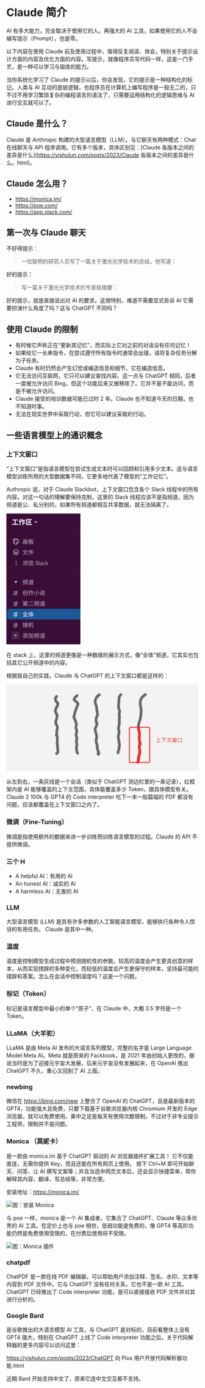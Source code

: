 # Claude 简介

AI 有多大能力，完全取决于使用它的人。再强大的 AI 工具，如果使用它的人不会编写提示（Prompt），也是零。

以下内容在使用 Claude 前及使用过程中，值得反复阅读、体会，特别关于提示设计方面的内容及优化方面的内容。写提示，就像程序员写代码一样，这是一门手艺，是一种可以学习与锻炼的能力。

当你系统化学习了 Claude 的提示以后，你会发现，它的提示是一种结构化的标记。人类与 AI 互动的底层逻辑，也程序员在计算机上编写程序是一般无二的，只不过不用学习繁琐复杂的编程语言的语法了，只需要运用结构化的逻辑思维与 AI 进行交互就可以了。

## Claude 是什么？

Claude 是 Anthropic 构建的大型语言模型（LLM）。与它聊天有两种模式：Chat 在线聊天与 API 程序调用。它有多个版本，具体区别见：[Claude 各版本之间的差异是什么](https://yishulun.com/posts/2023/Claude 各版本之间的差异是什么。html)。

## Claude 怎么用？

- https://monica.im/
- https://poe.com/
- https://app.slack.com/

## 第一次与 Claude 聊天

不好得提示：

> 一位聪明的研究人员写了一篇关于激光光学技术的总结，他写道：

好的提示：

> 写一篇关于激光光学技术的专家级摘要：

好的提示，就是直接说出对 AI 的要求。这很特别，难道不需要显式告诉 AI 它需要扮演什么角度了吗？这与 ChatGPT 不同吗？

## 使用 Claude 的限制

- 有时候它声称正在“更新其记忆”，而实际上它对之前的对话没有任何记忆！
- 如果给它一长串指令，在尝试遵守所有指令时通常会出错，请将复杂任务分解为子任务。
- Claude 有时仍然会产生幻觉或编造信息和细节，它在编造信息。
- 它无法访问互联网，它只可以建议查找内容。这一点与 ChatGPT 相同，后者一度被允许访问 Bing，但这个功能后来又被移除了。它并不是不能访问，而是不被允许访问。
- Claude 接受的培训数据可能已过时 2 年。Claude 也不知道今天的日期，也不知道时事。
- 无法在现实世界中采取行动，但它可以建议采取的行动。

## 一些语言模型上的通识概念

### 上下文窗口

“上下文窗口”是指语言模型在尝试生成文本时可以回顾和引用多少文本。这与语言模型训练所用的大型数据集不同，它更多地代表了模型的“工作记忆”。

Authropic 说，对于 Claude Slackbot，上下文窗口包含各个 Slack 线程中的所有内容。对这一句话的理解要保持克制，这里的 Slack 线程应该不是指频道，因为频道是公、私分别的，如果所有频道都相互共享数据，就无法隔离了。

![图：slack的频道](./assets/image-20230728085828815.png)

在 stack 上，这里的频道更像是一种数据的展示方式，像“全体”频道，它其实也包括其它公开频道中的内容。

根据我自己的实践，Claude 与 ChatGPT 的上下文窗口都是这样的：

![图：多会话线程上下文窗口](./assets/image-20230728085449424.png)

从左到右，一条灰线是一个会话（类似于 ChatGPT 测边栏里的一条记录），红框架内是 AI 能够覆盖的上下文范围，具体能覆盖多少 Token，跟具体模型有关。Claude 2 100k 与 GPT4 的 Code interpreter 吃下一本一般篇幅的 PDF 都没有问题，应该都覆盖在上下文窗口之内了。

### 微调（Fine-Tuning）

微调是指使用额外的数据来进一步训练预训练语言模型的过程。Claude 的 API 不提供微调。

### 三个 H

- A helpful AI：有用的 AI
- An honest AI：诚实的 AI
- A harmless AI：无害的 AI

### LLM

大型语言模型 (LLM) 是具有许多参数的人工智能语言模型，能够执行各种令人惊讶的有用任务。 Claude 是其中一种。

### 温度

温度是控制模型生成过程中预测随机性的参数。较高的温度会产生更具创意的样本，从而实现措辞的多种变化，而较低的温度会产生更保守的样本，坚持最可能的措辞和答案。怎么在会话中控制温度吗？这是一个问题。

### 标记（Token）

标记是语言模型中最小的单个“原子”，在 Claude 中，大概 3.5 字符是一个 Token。

### LLaMA（大羊驼）

LLaMA 是由 Meta AI 发布的大语言系列模型，完整的名字是 Large Language Model Meta AI。Meta 就是原来的 Fackbook，是 2021 年由创始人更改的，据说当时是为了迎接元宇宙大发展，后来元宇宙没有发展起来，在 OpenAI 推出 ChatGPT 不久，重心又回到了 AI 上面。

### newbing

微信在 https://bing.com/new 上整合了 OpenAI 的 ChatGPT，且是最新版本的 GPT4，功能强大且免费，只要下载基于谷歌浏览器内核 Chromium 开发的 Edge 浏览器，就可以免费使用。美中之足是每天有使用次数限制，不过对于非专业提示工程师，限制并不是问题。

### Monica （莫妮卡） 

是一款由 monica.im 基于 ChatGPT 驱动的 AI 浏览器插件扩展工具！ 它不仅能直连，无需你提供 Key，而且还能在所有网页上使用。 按下 Ctrl+M 即可开始聊天、问答、让 AI 撰写文案等；并且当选中网页文本后，还会显示快捷菜单，帮你解释其内容、翻译、写总结等，非常方便。

安装地址：https://monica.im/

![图：安装 Monica](https://cdn.jsdelivr.net/gh/rixingyike/images@master/2023/202307270951156.png)

与 poe 一样，monica 是一个 AI 集成者，它集合了 ChatGPT、Claude 等众多优秀的 AI 工具。在定价上也与 poe 相仿，低弱功能是免费的，像 GPT4 等高阶功能仍然是免费使用受限的，在付费后使用将不受限。

![图：Monica 插件](https://cdn.jsdelivr.net/gh/rixingyike/images@master/2023/202307270951052.png)

### chatpdf

ChatPDF 是一款在线 PDF 编辑器，可以帮助用户添加注释、签名、水印、文本等内容到 PDF 文件中。它与 ChatGPT 没有任何关系，它也不是一款 AI 工具。ChatGPT 已经推出了 Code interpreter 功能，是可以直接接收 PDF 文件并对其进行分析的。

### Google Bard

是谷歌推出的大语言模型 AI 工具，与 ChatGPT 是对标的，目前看整体上没有 GPT4 强大，特别在 ChatGPT 上线了 Code interpreter 功能之后。关于代码解释器的更多内容可以访问这里：

https://yishulun.com/posts/2023/ChatGPT 向 Plus 用户开放代码解析器功能.html

近期 Bard 开始支持中文了，原来它连中文交互都不支持。
